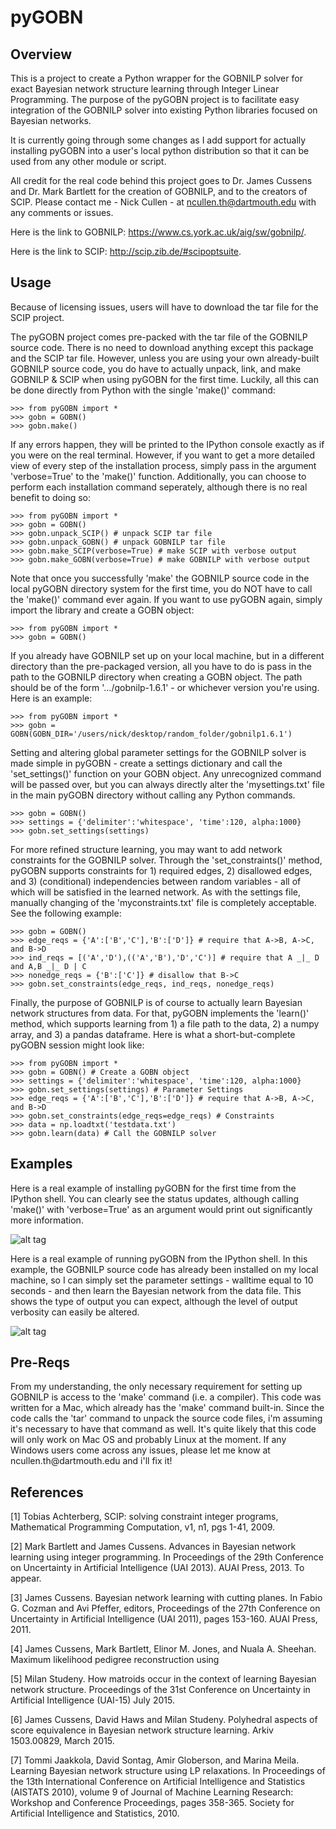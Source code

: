 # pyGOBN

<h2>Overview</h2>
This is a project to create a Python wrapper for the GOBNILP solver for exact Bayesian network
structure learning through Integer Linear Programming. The purpose of the pyGOBN project is to facilitate easy integration 
of the GOBNILP solver into existing Python libraries focused on Bayesian networks.

It is currently going through some changes as I add support for actually installing pyGOBN into a user's
local python distribution so that it can be used from any other module or script.

All credit for the real code behind this project goes to Dr. James Cussens and Dr. Mark Bartlett 
for the creation of GOBNILP, and to the creators of SCIP. Please contact me - Nick Cullen - at
ncullen.th@dartmouth.edu with any comments or issues.

Here is the link to GOBNILP: <https://www.cs.york.ac.uk/aig/sw/gobnilp/>.

Here is the link to SCIP: <http://scip.zib.de/#scipoptsuite>.

<h2>Usage</h2>
Because of licensing issues, users will have to download the tar file for the SCIP project.

The pyGOBN project comes pre-packed with the tar file of the GOBNILP source code. There is no need to download anything except this package and the SCIP tar file. However, unless you are using your own already-built GOBNILP source code, you do have to actually unpack, link, and make GOBNILP & SCIP when using pyGOBN for the first time. Luckily, all this can be done directly 
from Python with the single 'make()' command:

	>>> from pyGOBN import *
	>>> gobn = GOBN()
	>>> gobn.make()

If any errors happen, they will be printed to the IPython console exactly as if you were on the real terminal.
However, if you want to get a more detailed view of every step of the installation process, simply pass in
the argument 'verbose=True' to the 'make()' function. Additionally, you can choose to perform each installation
command seperately, although there is no real benefit to doing so:

	>>> from pyGOBN import *
	>>> gobn = GOBN()
	>>> gobn.unpack_SCIP() # unpack SCIP tar file
	>>> gobn.unpack_GOBN() # unpack GOBNILP tar file
	>>> gobn.make_SCIP(verbose=True) # make SCIP with verbose output
	>>> gobn.make_GOBN(verbose=True) # make GOBNILP with verbose output

Note that once you successfully 'make' the GOBNILP source code in the local pyGOBN directory system for the
first time, you do NOT have to call the 'make()' command ever again. If you want to use pyGOBN again, simply import 
the library and create a GOBN object:
	
	>>> from pyGOBN import *
	>>> gobn = GOBN()

If you already have GOBNILP set up on your local machine, but in a different directory than the pre-packaged
version, all you have to do is pass in the path to the GOBNILP directory when creating a GOBN object.
The path should be of the form '.../gobnilp-1.6.1' - or whichever version you're using. Here is an example:

	>>> from pyGOBN import *
	>>> gobn = GOBN(GOBN_DIR='/users/nick/desktop/random_folder/gobnilp1.6.1')

Setting and altering global parameter settings for the GOBNILP solver is made simple in pyGOBN - 
create a settings dictionary and call the 'set_settings()' function on your GOBN object. Any unrecognized
command will be passed over, but you can always directly alter the 'mysettings.txt' file in the main pyGOBN
directory without calling any Python commands.

	>>> gobn = GOBN()
	>>> settings = {'delimiter':'whitespace', 'time':120, alpha:1000}
	>>> gobn.set_settings(settings)

For more refined structure learning, you may want to add network constraints for the GOBNILP solver. Through the
'set_constraints()' method, pyGOBN supports constraints for 1) required edges, 2) disallowed edges, and 3) (conditional) independencies between random variables - all of which will be satisfied in the learned network. As with the settings file, manually changing of the 'myconstraints.txt' file is completely acceptable. See the following example:

	>>> gobn = GOBN()
	>>> edge_reqs = {'A':['B','C'],'B':['D']} # require that A->B, A->C, and B->D
	>>> ind_reqs = [('A','D'),(('A','B'),'D','C')] # require that A _|_ D and A,B _|_ D | C
	>>> nonedge_reqs = {'B':['C']} # disallow that B->C
	>>> gobn.set_constraints(edge_reqs, ind_reqs, nonedge_reqs)

Finally, the purpose of GOBNILP is of course to actually learn Bayesian network structures from data. For that,
pyGOBN implements the 'learn()' method, which supports learning from 1) a file path to the data, 2) a numpy array, and
3) a pandas dataframe. Here is what a short-but-complete pyGOBN session might look like:
	
	>>> from pyGOBN import *
	>>> gobn = GOBN() # Create a GOBN object
	>>> settings = {'delimiter':'whitespace', 'time':120, alpha:1000}
	>>> gobn.set_settings(settings) # Parameter Settings
	>>> edge_reqs = {'A':['B','C'],'B':['D']} # require that A->B, A->C, and B->D
	>>> gobn.set_constraints(edge_reqs=edge_reqs) # Constraints
	>>> data = np.loadtxt('testdata.txt')
	>>> gobn.learn(data) # Call the GOBNILP solver

<h2>Examples</h2>
Here is a real example of installing pyGOBN for the first time from the IPython shell. You can clearly
see the status updates, although calling 'make()' with 'verbose=True' as an argument would print out
significantly more information.

![alt tag](https://cloud.githubusercontent.com/assets/13004360/12935072/3921e30e-cf61-11e5-8c1e-e98f0dba52ff.png)

Here is a real example of running pyGOBN from the IPython shell. In this example, the GOBNILP source code has
already been installed on my local machine, so I can simply set the parameter settings - walltime equal to 10 seconds - and
then learn the Bayesian network from the data file. This shows the type of output you can expect, although the
level of output verbosity can easily be altered.

![alt tag](https://cloud.githubusercontent.com/assets/13004360/12934044/b6246e24-cf59-11e5-8e3f-73f467f18469.png)

<h2>Pre-Reqs</h2>
From my understanding, the only necessary requirement for setting up GOBNILP
is access to the 'make' command (i.e. a compiler). This code was written for a Mac, 
which already has the 'make' command built-in. Since the code calls the 'tar' 
command to unpack the source code files, i'm assuming it's necessary to have 
that command as well. It's quite likely that this code will only work on Mac OS 
and probably Linux at the moment. If any Windows users come across any issues, please
let me know at ncullen.th@dartmouth.edu and i'll fix it!

<h2>References</h2>
[1] Tobias Achterberg, SCIP: solving constraint integer programs,
Mathematical Programming Computation, v1, n1, pgs 1-41, 2009.

[2] Mark Bartlett and James Cussens. Advances in Bayesian network learning
using integer programming. In Proceedings of the 29th Conference on
Uncertainty in Artificial Intelligence (UAI 2013). AUAI Press, 2013. To
appear.

[3] James Cussens. Bayesian network learning with cutting planes. In Fabio G.
Cozman and Avi Pfeffer, editors, Proceedings of the 27th Conference on
Uncertainty in Artificial Intelligence (UAI 2011), pages 153-160. 
AUAI Press, 2011.

[4] James Cussens, Mark Bartlett, Elinor M. Jones, and Nuala A. Sheehan.
Maximum likelihood pedigree reconstruction using

[5] Milan Studeny. How matroids occur in the context of learning Bayesian 
network structure. Proceedings of the 31st Conference on Uncertainty 
in Artificial Intelligence (UAI-15) July 2015.

[6] James Cussens, David Haws and Milan Studeny. Polyhedral aspects of score 
equivalence in Bayesian network structure learning. Arkiv 1503.00829, March 2015.

[7] Tommi Jaakkola, David Sontag, Amir Globerson, and Marina Meila. Learning
Bayesian network structure using LP relaxations. In Proceedings of the
13th International Conference on Artificial Intelligence and Statistics (AISTATS
2010), volume 9 of Journal of Machine Learning Research: Workshop
and Conference Proceedings, pages 358-365. Society for Artificial Intelligence
and Statistics, 2010.





